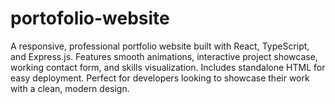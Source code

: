 # portofolio-website
A responsive, professional portfolio website built with React, TypeScript, and Express.js. Features smooth animations, interactive project showcase, working contact form, and skills visualization. Includes standalone HTML for easy deployment. Perfect for developers looking to showcase their work with a clean, modern design.
